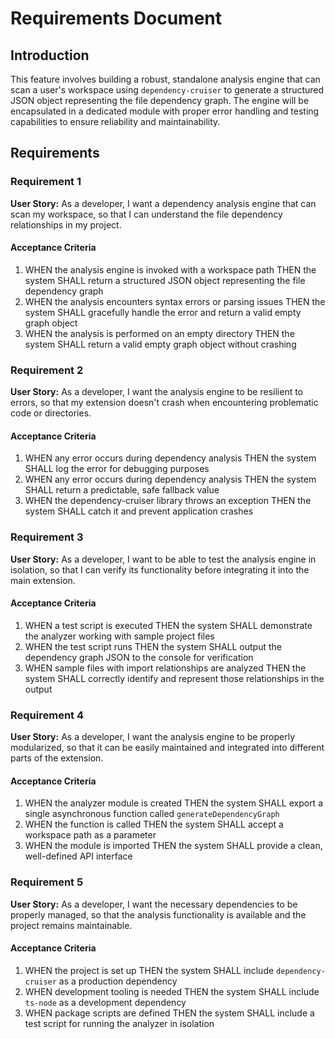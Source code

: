 # Requirements Document

## Introduction

This feature involves building a robust, standalone analysis engine that can scan a user's workspace using `dependency-cruiser` to generate a structured JSON object representing the file dependency graph. The engine will be encapsulated in a dedicated module with proper error handling and testing capabilities to ensure reliability and maintainability.

## Requirements

### Requirement 1

**User Story:** As a developer, I want a dependency analysis engine that can scan my workspace, so that I can understand the file dependency relationships in my project.

#### Acceptance Criteria

1. WHEN the analysis engine is invoked with a workspace path THEN the system SHALL return a structured JSON object representing the file dependency graph
2. WHEN the analysis encounters syntax errors or parsing issues THEN the system SHALL gracefully handle the error and return a valid empty graph object
3. WHEN the analysis is performed on an empty directory THEN the system SHALL return a valid empty graph object without crashing

### Requirement 2

**User Story:** As a developer, I want the analysis engine to be resilient to errors, so that my extension doesn't crash when encountering problematic code or directories.

#### Acceptance Criteria

1. WHEN any error occurs during dependency analysis THEN the system SHALL log the error for debugging purposes
2. WHEN any error occurs during dependency analysis THEN the system SHALL return a predictable, safe fallback value
3. WHEN the dependency-cruiser library throws an exception THEN the system SHALL catch it and prevent application crashes

### Requirement 3

**User Story:** As a developer, I want to be able to test the analysis engine in isolation, so that I can verify its functionality before integrating it into the main extension.

#### Acceptance Criteria

1. WHEN a test script is executed THEN the system SHALL demonstrate the analyzer working with sample project files
2. WHEN the test script runs THEN the system SHALL output the dependency graph JSON to the console for verification
3. WHEN sample files with import relationships are analyzed THEN the system SHALL correctly identify and represent those relationships in the output

### Requirement 4

**User Story:** As a developer, I want the analysis engine to be properly modularized, so that it can be easily maintained and integrated into different parts of the extension.

#### Acceptance Criteria

1. WHEN the analyzer module is created THEN the system SHALL export a single asynchronous function called `generateDependencyGraph`
2. WHEN the function is called THEN the system SHALL accept a workspace path as a parameter
3. WHEN the module is imported THEN the system SHALL provide a clean, well-defined API interface

### Requirement 5

**User Story:** As a developer, I want the necessary dependencies to be properly managed, so that the analysis functionality is available and the project remains maintainable.

#### Acceptance Criteria

1. WHEN the project is set up THEN the system SHALL include `dependency-cruiser` as a production dependency
2. WHEN development tooling is needed THEN the system SHALL include `ts-node` as a development dependency
3. WHEN package scripts are defined THEN the system SHALL include a test script for running the analyzer in isolation